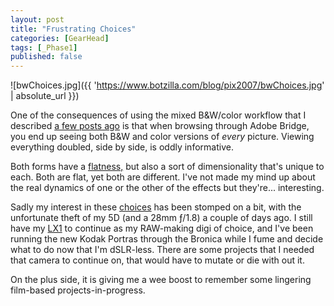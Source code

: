 ```yaml
---
layout: post
title: "Frustrating Choices"
categories: [GearHead]
tags: [_Phase1]
published: false
---
```



![bwChoices.jpg]({{ 'https://www.botzilla.com/blog/pix2007/bwChoices.jpg' | absolute_url }})


One of the consequences of using the mixed B&W/color workflow that I described <a href="{{ site.baseurl }}{% post_url 2007-02-13-Styling %}">a few posts ago</a> is that when browsing through Adobe Bridge, you end up seeing both B&W and color versions of <i>every</i> picture. Viewing everything doubled, side by side, is oddly informative.

Both forms have a <a href="http://www.auspiciousdragon.net/photowords/?p=292">flatness,</a> but also a sort of dimensionality that's unique to each. Both are flat, yet both are different. I've not made my mind up about the real dynamics of one or the other of the effects but they're... interesting.

Sadly my interest in these <a href="http://www.ted.com/tedtalks/tedtalksplayer.cfm?key=b_schwartz">choices</a> has been stomped on a bit, with the unfortunate theft of my 5D (and a 28mm &fnof;/1.8) a couple of days ago.  I still have my <a href="https://www.botzilla.com/blog/archives/000479.html">LX1</a> to continue as my RAW-making digi of choice, and I've been running the new Kodak Portras through the Bronica while I fume and decide what to do now that I'm dSLR-less. There are some projects that I needed that camera to continue on, that would have to mutate or die with out it. 

On the plus side, it is giving me a wee boost to remember some lingering film-based projects-in-progress.

